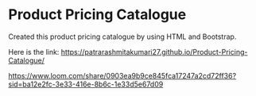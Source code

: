 # Product Pricing Catalogue
Created this product pricing catalogue by using HTML and Bootstrap.

Here is the link: https://patrarashmitakumari27.github.io/Product-Pricing-Catalogue/ 

https://www.loom.com/share/0903ea9b9ce845fca17247a2cd72ff36?sid=ba12e2fc-3e33-416e-8b6c-1e33d5e67d09
